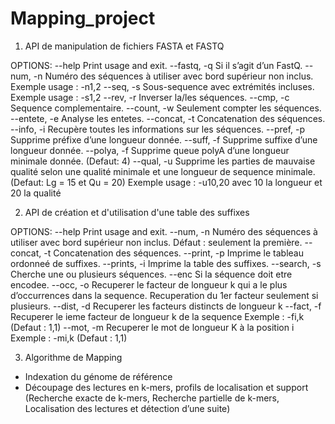 # Mapping_project

1. API de manipulation de fichiers FASTA et FASTQ

OPTIONS:
--help Print usage and exit.
--fastq, -q Si il s’agit d’un FastQ.
--num, -n Numéro des séquences à utiliser avec bord supérieur non inclus.
Exemple usage : -n1,2
--seq, -s Sous-sequence avec extrémités incluses.
Exemple usage : -s1,2
--rev, -r Inverser la/les séquences.
--cmp, -c Sequence complementaire.
--count, -w Seulement compter les séquences.
--entete, -e Analyse les entetes.
--concat, -t Concatenation des séquences.
--info, -i Recupère toutes les informations sur les séquences.
--pref, -p Supprime préfixe d’une longueur donnée.
--suff, -f Supprime suffixe d’une longueur donnée.
--polya, -f Supprime queue polyA d’une longueur minimale donnée. (Defaut: 4)
--qual, -u Supprime les parties de mauvaise qualité selon une qualité
minimale et une longueur de sequence minimale.
(Defaut: Lg = 15 et Qu = 20)
Exemple usage : -u10,20 avec 10 la longueur et 20 la qualité

2. API de création et d'utilisation d'une table des suffixes 

OPTIONS:
--help Print usage and exit.
--num, -n Numéro des séquences à utiliser avec bord supérieur non inclus.
Défaut : seulement la première.
--concat, -t Concatenation des séquences.
--print, -p Imprime le tableau ordonneé de suffixes.
--prints, -i Imprime la table des suffixes.
--search, -s Cherche une ou plusieurs séquences.
--enc Si la séquence doit etre encodee.
--occ, -o Recuperer le facteur de longueur k qui a le plus d’occurrences
dans la sequence.
Recuperation du 1er facteur seulement si plusieurs.
--dist, -d Recuperer les facteurs distincts de longueur k
--fact, -f Recuperer le ieme facteur de longueur k de la sequence
Exemple : -fi,k
(Defaut : 1,1)
--mot, -m Recuperer le mot de longueur K à la position i
Exemple : -mi,k
(Defaut : 1,1)

3. Algorithme de Mapping 

- Indexation du génome de référence
- Découpage des lectures en k-mers, profils de localisation et support (Recherche exacte de k-mers, Recherche partielle de k-mers, 
Localisation des lectures et détection d’une suite)
